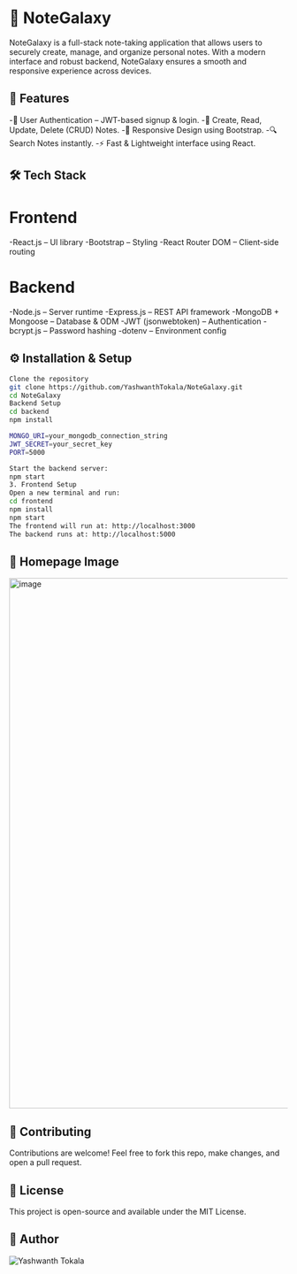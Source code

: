 # 📓 NoteGalaxy

NoteGalaxy is a full-stack note-taking application that allows users to securely create, manage, and organize personal notes. With a modern interface and robust backend, NoteGalaxy ensures a smooth and responsive experience across devices.

## 🚀 Features

-🔐 User Authentication – JWT-based signup & login.
-📝 Create, Read, Update, Delete (CRUD) Notes.
-📱 Responsive Design using Bootstrap.
-🔍 Search Notes instantly.
-⚡ Fast & Lightweight interface using React.

## 🛠️ Tech Stack

# Frontend
-React.js – UI library
-Bootstrap – Styling
-React Router DOM – Client-side routing

# Backend
-Node.js – Server runtime
-Express.js – REST API framework
-MongoDB + Mongoose – Database & ODM
-JWT (jsonwebtoken) – Authentication
-bcrypt.js – Password hashing
-dotenv – Environment config

## ⚙️ Installation & Setup
```bash
Clone the repository
git clone https://github.com/YashwanthTokala/NoteGalaxy.git
cd NoteGalaxy
Backend Setup
cd backend
npm install

MONGO_URI=your_mongodb_connection_string
JWT_SECRET=your_secret_key
PORT=5000

Start the backend server:
npm start
3. Frontend Setup
Open a new terminal and run:
cd frontend
npm install
npm start
The frontend will run at: http://localhost:3000
The backend runs at: http://localhost:5000
```

## 📸 Homepage Image
<img width="959" alt="image" src="https://github.com/user-attachments/assets/eccddcb1-cac3-4c21-8c5b-89b4f6d95e95" />

## 🤝 Contributing
Contributions are welcome! Feel free to fork this repo, make changes, and open a pull request.

## 📄 License
This project is open-source and available under the MIT License.

## 👤 Author
![Yashwanth Tokala](https://github.com/YashwanthTokala)
